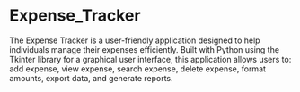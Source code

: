# Expense_Tracker
The Expense Tracker is a user-friendly application designed to help individuals manage their expenses efficiently. Built with Python using the Tkinter library for a graphical user interface, this application allows users to: add expense, view expense, search expense, delete expense, format amounts, export data, and generate reports.

